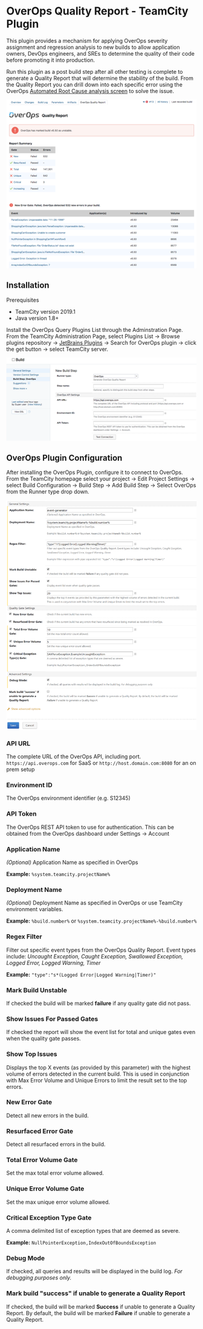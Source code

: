 # OverOps Quality Report - TeamCity Plugin

This plugin provides a mechanism for applying OverOps severity assignment and regression analysis to new builds to allow application owners, DevOps engineers, and SREs to determine the quality of their code before promoting it into production.

Run this plugin as a post build step after all other testing is complete to generate a Quality Report that will determine the stability of the build. From the Quality Report you can drill down into each specific error using the OverOps [Automated Root Cause analysis screen](https://doc.overops.com/docs/automated-root-cause-arc) to solve the issue.

![OverOps Reliability Report](readme_images/teamcity_pr.png)

## Installation

   Prerequisites

* TeamCity version 2019.1
* Java version 1.8+

Install the OverOps Query Plugins List through the Adminstration Page. From the TeamCity Administration Page, select Plugins List → Browse plugins repository → [JetBrains Plugins](https://plugins.jetbrains.com/teamcity) → Search for OverOps plugin → click the get button → select TeamCity server.

![Configuration Form](readme_images/teamcity_buildstep.png)

## OverOps Plugin Configuration

After installing the OverOps Plugin, configure it to connect to OverOps.
From the TeamCity homepage select your project → Edit Project Settings → select Build Configuration → Build Step → Add Build Step → Select OverOps from the Runner type drop down.

![Extra Configurations](readme_images/teamcity_extra_config.png)

### API URL

The complete URL of the OverOps API, including port. `https://api.overops.com` for SaaS or `http://host.domain.com:8080` for an on prem setup

### Environment ID

The OverOps environment identifier (e.g. S12345)

### API Token

The OverOps REST API token to use for authentication. This can be obtained from the OverOps dashboard under Settings → Account

### Application Name

*(Optional)* Application Name as specified in OverOps

**Example:** `%system.teamcity.projectName%`

### Deployment Name

*(Optional)* Deployment Name as specified in OverOps or use TeamCity environment variables.

**Example:** `%build.number%` or `%system.teamcity.projectName%-%build.number%`

### Regex Filter

Filter out specific event types from the OverOps Quality Report. Event types include: *Uncaught Exception, Caught Exception, Swallowed Exception, Logged Error, Logged Warning, Timer*

**Example:** `"type":"s*(Logged Error|Logged Warning|Timer)"`

### Mark Build Unstable

If checked the build will be marked **failure** if any quality gate did not pass.

### Show Issues For Passed Gates

If checked the report will show the event list for total and unique gates even when the quality gate passes.

### Show Top Issues

Displays the top X events (as provided by this parameter) with the highest volume of errors detected in the current build. This is used in conjunction with Max Error Volume and Unique Errors to limit the result set to the top errors.

### New Error Gate

Detect all new errors in the build.

### Resurfaced Error Gate

Detect all resurfaced errors in the build.

### Total Error Volume Gate

Set the max total error volume allowed.

### Unique Error Volume Gate

Set the max unique error volume allowed.

### Critical Exception Type Gate

A comma delimited list of exception types that are deemed as severe.

**Example:** `NullPointerException,IndexOutOfBoundsException`

### Debug Mode

If checked, all queries and results will be displayed in the build log. *For debugging purposes only.*

### Mark build "success" if unable to generate a Quality Report

If checked, the build will be marked **Success** if unable to generate a Quality Report. By default, the build will be marked **Failure** if unable to generate a Quality Report.
